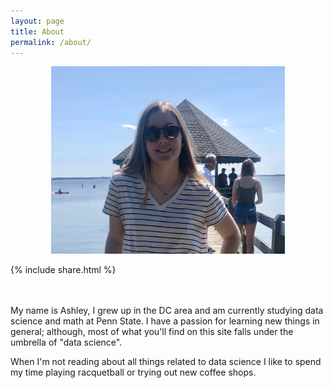 ```yaml
---
layout: page
title: About
permalink: /about/
---
```


<center>
<img src="/images/obx.jpeg" height="300">
</center>

{% include share.html %}

<br> <br> 
My name is Ashley, I grew up in the DC area and am currently studying data science and math at Penn State. I have a passion for learning new things in general; although, most of what you'll find on this site falls under the umbrella of "data science".

When I'm not reading about all things related to data science I like to spend my time playing racquetball or trying out new coffee shops.